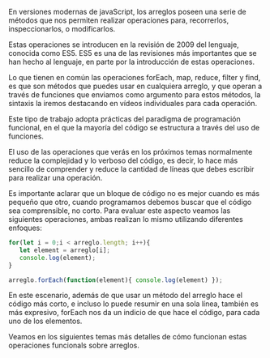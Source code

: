 En versiones modernas de javaScript, los arreglos poseen una serie de métodos que nos permiten realizar operaciones para, recorrerlos, inspeccionarlos, o modificarlos.

Estas operaciones se introducen en la revisión de 2009 del lenguaje, conocida como ES5. ES5 es una de las revisiones más importantes que se han hecho al lenguaje, en parte por la introducción de estas operaciones.

Lo que tienen en común las operaciones forEach, map, reduce, filter y find, es que son métodos que puedes usar en cualquiera arreglo, y que operan a través de funciones que enviamos como argumento para estos métodos, la sintaxis la iremos destacando en vídeos individuales para cada operación.

Este tipo de trabajo adopta prácticas del paradigma de programación funcional, en el que la mayoría del código se estructura a través del uso de funciones.

El uso de las operaciones que verás en los próximos temas normalmente reduce la complejidad y lo verboso del código, es decir, lo hace más sencillo de comprender y reduce la cantidad de líneas que debes escribir para realizar una operación.

Es importante aclarar que un bloque de código no es mejor cuando es más pequeño que otro, cuando programamos debemos buscar que el código sea comprensible, no corto. Para evaluar este aspecto veamos las siguientes operaciones, ambas realizan lo mismo utilizando diferentes enfoques:

```javascript
for(let i = 0;i < arreglo.length; i++){
   let element = arreglo[i];
   console.log(element);
}

arreglo.forEach(function(element){ console.log(element) });
```

En este escenario, además de que usar un método del arreglo hace el código más corto, e incluso lo puede resumir en una sola línea, también es más expresivo, forEach nos da un indicio de que hace el código, para cada uno de los elementos.

Veamos en los siguientes temas más detalles de cómo funcionan estas operaciones funcionals sobre arreglos.

